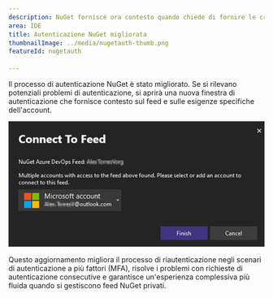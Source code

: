 ```yaml
---
description: NuGet fornisce ora contesto quando chiede di fornire le credenziali.
area: IDE
title: Autenticazione NuGet migliorata
thumbnailImage: ../media/nugetauth-thumb.png
featureId: nugetauth

---
```



Il processo di autenticazione NuGet è stato migliorato. Se si rilevano potenziali problemi di autenticazione, si aprirà una nuova finestra di autenticazione che fornisce contesto sul feed e sulle esigenze specifiche dell'account.

![Finestra di dialogo di autenticazione NuGet](../media/nugetauthdialog.png)

Questo aggiornamento migliora il processo di riautenticazione negli scenari di autenticazione a più fattori (MFA), risolve i problemi con richieste di autenticazione consecutive e garantisce un'esperienza complessiva più fluida quando si gestiscono feed NuGet privati.
